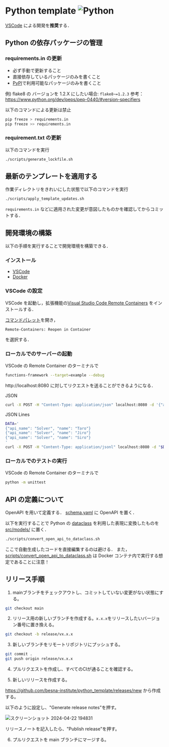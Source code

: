 # Python template ![Python](https://img.shields.io/badge/python-3.12-blue.svg)

[VSCode](https://azure.microsoft.com/ja-jp/products/visual-studio-code/) による開発を**推奨**する．

## Python の依存パッケージの管理

### requirements.in の更新

- 必ず手動で更新すること
- 直接依存しているパッケージのみを書くこと
- [PyPI](https://pypi.org/)で利用可能なパッケージのみを書くこと

例) flake8 の バージョンを 1.2.X にしたい場合: `flake8~=1.2.3`
参考： https://www.python.org/dev/peps/pep-0440/#version-specifiers

以下のコマンドによる更新は禁止
```bash
pip freeze > requirements.in
pip freeze >> requirements.in
```

### requirement.txt の更新

以下のコマンドを実行
```bash
./scripts/generate_lockfile.sh
```

## 最新のテンプレートを適用する

作業ディレクトリをきれいにした状態で以下のコマンドを実行
```bash
./scripts/apply_template_updates.sh
```

`requirements.in` などに適用された変更が意図したものかを確認してからコミットする．

## 開発環境の構築

以下の手順を実行することで開発環境を構築できる．

### インストール

- [VSCode](https://azure.microsoft.com/ja-jp/products/visual-studio-code/)
- [Docker](https://docs.docker.com/get-docker/)

### VSCode の設定

VSCode を起動し，拡張機能の[Visual Studio Code Remote Containers](https://code.visualstudio.com/docs/remote/containers) をインストールする．

[コマンドパレット](https://code.visualstudio.com/docs/getstarted/userinterface#_command-palette)を開き，
```
Remote-Containers: Reopen in Container
```
を選択する．

### ローカルでのサーバーの起動

VSCode の Remote Container のターミナルで
```bash
functions-framework --target=example --debug
```

http://localhost:8080 に対してリクエストを送ることができるようになる．

JSON
```bash
curl -X POST -H "Content-Type: application/json" localhost:8080 -d '{"api_name": "Solver", "name": "Taro"}'
```

JSON Lines
```bash
DATA='
{"api_name": "Solver", "name": "Taro"}
{"api_name": "Solver", "name": "Jiro"}
{"api_name": "Solver", "name": "Siro"}
'
curl -X POST -H "Content-Type: application/jsonl" localhost:8080 -d "$DATA"
```

### ローカルでのテストの実行

VSCode の Remote Container のターミナルで
```bash
python -m unittest
```

## API の定義について

OpenAPI を用いて定義する．
[schema.yaml](schema.yaml) に OpenAPI を置く．

以下を実行することで Python の [dataclass](https://docs.python.org/ja/3.13/library/dataclasses.html#dataclasses.dataclass) を利用した表現に変換したものを [src/models/](src/models/) に置く．

```bash
./scripts/convert_open_api_to_dataclass.sh
```

ここで自動生成したコードを直接編集するのは避ける．
また，[scripts/convert_open_api_to_dataclass.sh](scripts/convert_open_api_to_dataclass.sh) は Docker コンテナ内で実行する想定であることに注意！

## リリース手順

1. mainブランチをチェックアウトし、コミットしていない変更がない状態にする。
```bash
git checkout main
```

2. リリース用の新しいブランチを作成する。`x.x.x`をリリースしたいバージョン番号に置き換える。
```bash
git checkout -b release/vx.x.x
```

3. 新しいブランチをリモートリポジトリにプッシュする。
```bash
git commit .
git push origin release/vx.x.x
```

4. プルリクエストを作成し、すべてのCIが通ることを確認する。

5. 新しいリリースを作成する。

https://github.com/besna-institute/python_template/releases/new から作成する。

以下のように設定し、"Generate release notes"を押す。

![スクリーンショット 2024-04-22 194831](https://github.com/besna-institute/python_template/assets/13166203/77fccdea-6e67-4a44-94bf-d2e829b9c3dd)

リリースノートを記入したら、"Publish release"を押す。

6. プルリクエストを main ブランチにマージする。
